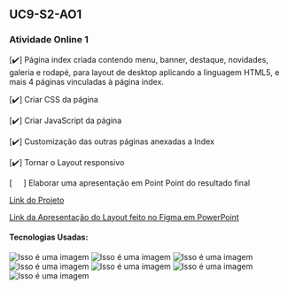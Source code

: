 <h2> UC9-S2-AO1 </h2>
<h3> Atividade Online 1 </h3>

[✔️] Página index criada contendo menu, banner, destaque, novidades, galeria e rodapé, para layout de desktop aplicando a linguagem HTML5, e mais 4 páginas vinculadas à página index. 

[✔️] Criar CSS da página

[✔️] Criar JavaScript da página

[✔️] Customização das outras páginas anexadas a Index

[✔️] Tornar o Layout responsivo

[⠀⠀] Elaborar uma apresentação em Point Point do resultado final

[Link do Projeto](https://lucasdcemiliano.github.io/)

[Link da Apresentação do Layout feito no Figma em PowerPoint](https://1drv.ms/p/s!Aqh4W9v94n9IjEq8Y681wLNNpqvG?e=MV4MdN)

#### Tecnologias Usadas:

![Isso é uma imagem](https://i.ibb.co/v3ND8V4/HTML5-Logo.png)
![Isso é uma imagem](https://i.ibb.co/fSCyZMc/CSS-Logo.png)
![Isso é uma imagem](https://i.ibb.co/yPwcXbF/JS-Logo.png)
![Isso é uma imagem](https://i.ibb.co/W6KP7Xy/Boostrap-Logo.png)
![Isso é uma imagem](https://i.ibb.co/NKxz4xF/Git-Logo.png)
![Isso é uma imagem](https://i.ibb.co/LxyN94M/Git-Hub-Logo.png)
![Isso é uma imagem](https://i.ibb.co/dP3wsW5/API-Logo.png)
